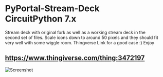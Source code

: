 # PyPortal-Stream-Deck CircuitPython 7.x
Stream deck with original fork as well as a working stream deck in the second set of files. 
Scale icons down to around 50 pixels and they should fit very well with some wiggle room.
Thingverse Link for a good case :) Enjoy
## https://www.thingiverse.com/thing:3472197

![Screenshot](pyportal.jpg)
